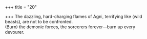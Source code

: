 +++
title = "20"

+++
The dazzling, hard-charging flames of Agni, terrifying like (wild  beasts), are not to be confronted.  
(Burn) the demonic forces, the sorcerers forever—burn up every  
devourer.  
